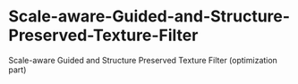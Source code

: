 # Scale-aware-Guided-and-Structure-Preserved-Texture-Filter
Scale-aware Guided and Structure Preserved Texture Filter (optimization part)
